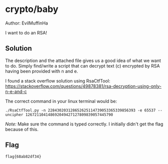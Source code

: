 # crypto/baby
Author: EvilMuffinHa

I want to do an RSA!

## Solution
The description and the attached file gives us a good idea of what we want to do. Simply find/write a script that can decrypt text (c) encrypted by RSA having been provided with n and e.

I found a stack overflow solution using RsaCtfTool:
https://stackoverflow.com/questions/49878381/rsa-decryption-using-only-n-e-and-c

The correct command in your linux terminal would be:
```
./RsaCtfTool.py -n 228430203128652625114739053365339856393 -e 65537 --uncipher 126721104148692049427127809839057445790
```
*Note:* Make sure the command is typed correctly. I initially didn't get the flag because of this.

## Flag
```flag{68ab82df34}```
